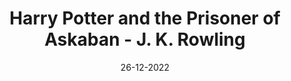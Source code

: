 ---
layout: none
title: "Harry Potter and the Prisoner of Askaban - J. K. Rowling"
img: assets/img/covers/hp3.jpg
date: 26-12-2022
category: Fiction
redirect: https://www.goodreads.com/book/show/5.Harry_Potter_and_the_Prisoner_of_Azkaban
---